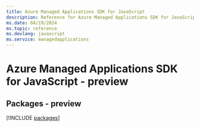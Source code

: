 ```yaml
---
title: Azure Managed Applications SDK for JavaScript
description: Reference for Azure Managed Applications SDK for JavaScript
ms.date: 04/19/2024
ms.topic: reference
ms.devlang: javascript
ms.service: managedapplications
---
```

# Azure Managed Applications SDK for JavaScript - preview
## Packages - preview
[!INCLUDE [packages](managed-applications-index.md)]